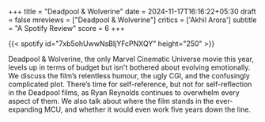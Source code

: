 +++
title = "Deadpool & Wolverine"
date = 2024-11-17T16:16:22+05:30
draft = false
mreviews = ["Deadpool & Wolverine"]
critics = ['Akhil Arora']
subtitle = "A Spotify Review"
score = 6
+++

{{< spotify id="7xb5ohUwwNsBIjYFcPNXQY" height="250" >}}

Deadpool & Wolverine, the only Marvel Cinematic Universe movie this year, levels up in terms of budget but isn't bothered about evolving emotionally. We discuss the film’s relentless humour, the ugly CGI, and the confusingly complicated plot. There’s time for self-reference, but not for self-reflection in the Deadpool films, as Ryan Reynolds continues to overwhelm every aspect of them. We also talk about where the film stands in the ever-expanding MCU, and whether it would even work five years down the line.
